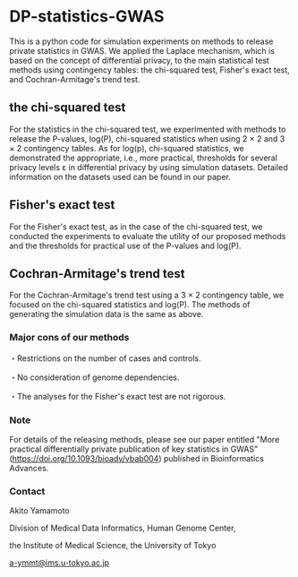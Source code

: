 # DP-statistics-GWAS

This is a python code for simulation experiments on methods to release private statistics in GWAS. 
We applied the Laplace mechanism, which is based on the concept of differential privacy, to the main statistical test methods using contingency tables:
the chi-squared test, Fisher's exact test, and Cochran-Armitage's trend test. 

## the chi-squared test

For the statistics in the chi-squared test, we experimented with methods to release the P-values, log(P), chi-squared statistics when using 
2 × 2 and 3 × 2 contingency tables. As for log(p), chi-squared statistics, we demonstrated the appropriate, i.e., more practical, thresholds
for several privacy levels ε in differential privacy by using simulation datasets. Detailed information on the datasets used can be found in our paper. 

## Fisher's exact test

For the Fisher's exact test, as in the case of the chi-squared test, we conducted the experiments to evaluate the utility of our proposed methods
and the thresholds for practical use of the P-values and log(P).

## Cochran-Armitage's trend test

For the Cochran-Armitage's trend test using a 3 × 2 contingency table, we focused on the chi-squared statistics and log(P). The methods of generating
the simulation data is the same as above. 

### Major cons of our methods

・Restrictions on the number of cases and controls.

・No consideration of genome dependencies.

・The analyses for the Fisher's exact test are not rigorous.

### Note

For details of the releasing methods, please see our paper entitled "More practical differentially private publication of key statistics in GWAS" (https://doi.org/10.1093/bioadv/vbab004) published in Bioinformatics Advances.


### Contact
Akito Yamamoto

Division of Medical Data Informatics, Human Genome Center,

the Institute of Medical Science, the University of Tokyo

a-ymmt@ims.u-tokyo.ac.jp
